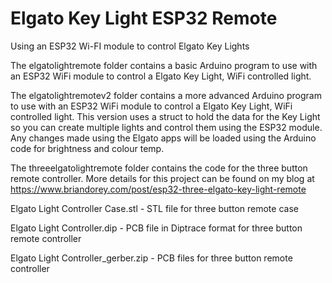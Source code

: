 # Elgato Key Light ESP32 Remote
Using an ESP32 Wi-FI module to control Elgato Key Lights

The elgatolightremote folder contains a basic Arduino program to use with an ESP32 WiFi module to control a Elgato Key Light, WiFi controlled light.

The elgatolightremotev2 folder contains a more advanced Arduino program to use with an ESP32 WiFi module to control a Elgato Key Light, WiFi controlled light. This version uses a struct to hold the data for the Key Light so you can create multiple lights and control them using the ESP32 module. Any changes made using the Elgato apps will be loaded using the Arduino code for brightness and colour temp.

The threeelgatolightremote folder contains the code for the three button remote controller. More details for this project can be found on my blog at https://www.briandorey.com/post/esp32-three-elgato-key-light-remote


Elgato Light Controller Case.stl - STL file for three button remote case

Elgato Light Controller.dip - PCB file in Diptrace format for three button remote controller

Elgato Light Controller_gerber.zip - PCB files for three button remote controller